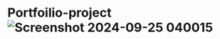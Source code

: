 # Portfoilio-project![Screenshot 2024-09-25 040015](https://github.com/user-attachments/assets/1092a78e-f781-421a-b9bc-44c047e9ad4c)
